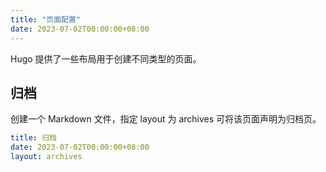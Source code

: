 ```yaml
---
title: "页面配置"
date: 2023-07-02T00:00:00+08:00
---
```


Hugo 提供了一些布局用于创建不同类型的页面。

## 归档

创建一个 Markdown 文件，指定 layout 为 archives 可将该页面声明为归档页。

```yaml
title: 归档
date: 2023-07-02T00:00:00+08:00
layout: archives
```

